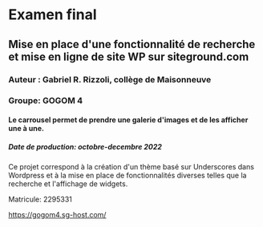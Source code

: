 # Examen final
## Mise en place d'une fonctionnalité de recherche et mise en ligne de site WP sur siteground.com
### Auteur : Gabriel R. Rizzoli, collège de Maisonneuve
### Groupe: GOGOM 4
#### Le carrousel permet de prendre une galerie d'images et de les afficher une à une.
##### Date de production: octobre-decembre 2022

Ce projet correspond à la création d'un thème basé sur Underscores dans Wordpress et à la mise en place de fonctionnalités diverses telles que la recherche et l'affichage de widgets.

Matricule: 2295331

https://gogom4.sg-host.com/
